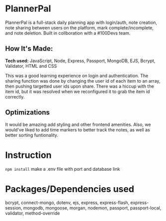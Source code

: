 # PlannerPal

PlannerPal is a full-stack daily planning app with login/auth, note creation, note sharing between users on the platform, mark complete/incomplete, and note deletion. Built in collboration with a #100Devs team.

## How It's Made:

**Tech used:** JavaScript, Node, Express, Passport, MongoDB, EJS, Bcrypt, Validator, HTML and CSS

This was a good learning experience on login and authentication. The sharing function was done by changing the user id of each item to an array, then pushing targetted user ids upon share. There was a hiccup with the item id, but it was resolved when we reconfigured it to grab the item id correctly.

## Optimizations

It would be amazing add styling and other frontend amenities. Also, we would've liked to add time markers to better track the notes, as well as better sorting funtionality.

# Instruction

`npm install` 
make a .env file with port and database link

# Packages/Dependencies used 

bcrypt, connect-mongo, dotenv, ejs, express, express-flash, express-session, mongodb, mongoose, morgan, nodemon, passport, passport-local, validator, method-override
